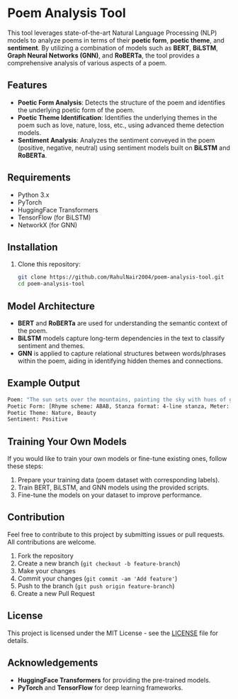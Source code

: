 
# Poem Analysis Tool

This tool leverages state-of-the-art Natural Language Processing (NLP) models to analyze poems in terms of their **poetic form**, **poetic theme**, and **sentiment**. By utilizing a combination of models such as **BERT**, **BiLSTM**, **Graph Neural Networks (GNN)**, and **RoBERTa**, the tool provides a comprehensive analysis of various aspects of a poem.

## Features

- **Poetic Form Analysis**: Detects the structure of the poem and identifies the underlying poetic form of the poem.
- **Poetic Theme Identification**: Identifies the underlying themes in the poem such as love, nature, loss, etc., using advanced theme detection models.
- **Sentiment Analysis**: Analyzes the sentiment conveyed in the poem (positive, negative, neutral) using sentiment models built on **BiLSTM** and **RoBERTa**.

## Requirements

- Python 3.x
- PyTorch
- HuggingFace Transformers
- TensorFlow (for BiLSTM)
- NetworkX (for GNN)

## Installation

1. Clone this repository:

   ```bash
   git clone https://github.com/RahulNair2004/poem-analysis-tool.git
   cd poem-analysis-tool
   ```
## Model Architecture

- **BERT** and **RoBERTa** are used for understanding the semantic context of the poem.
- **BiLSTM** models capture long-term dependencies in the text to classify sentiment and themes.
- **GNN** is applied to capture relational structures between words/phrases within the poem, aiding in identifying hidden themes and connections.

## Example Output

```bash
Poem: "The sun sets over the mountains, painting the sky with hues of gold."
Poetic Form: [Rhyme scheme: ABAB, Stanza format: 4-line stanza, Meter: Iambic Pentameter]
Poetic Theme: Nature, Beauty
Sentiment: Positive
```

## Training Your Own Models

If you would like to train your own models or fine-tune existing ones, follow these steps:

1. Prepare your training data (poem dataset with corresponding labels).
2. Train BERT, BiLSTM, and GNN models using the provided scripts.
3. Fine-tune the models on your dataset to improve performance.


## Contribution

Feel free to contribute to this project by submitting issues or pull requests. All contributions are welcome.

1. Fork the repository
2. Create a new branch (`git checkout -b feature-branch`)
3. Make your changes
4. Commit your changes (`git commit -am 'Add feature'`)
5. Push to the branch (`git push origin feature-branch`)
6. Create a new Pull Request

## License

This project is licensed under the MIT License - see the [LICENSE](LICENSE) file for details.

## Acknowledgements

- **HuggingFace Transformers** for providing the pre-trained models.
- **PyTorch** and **TensorFlow** for deep learning frameworks.

